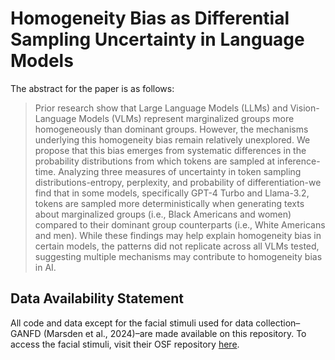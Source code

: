 # Homogeneity Bias as Differential Sampling Uncertainty in Language Models
 
The abstract for the paper is as follows:

> Prior research show that Large Language Models (LLMs) and Vision-Language Models (VLMs) represent marginalized groups more homogeneously than dominant groups. However, the mechanisms underlying this homogeneity bias remain relatively unexplored. We propose that this bias emerges from systematic differences in the probability distributions from which tokens are sampled at inference-time. Analyzing three measures of uncertainty in token sampling distributions-entropy, perplexity, and probability of differentiation-we find that in some models, specifically GPT-4 Turbo and Llama-3.2, tokens are sampled more deterministically when generating texts about marginalized groups (i.e., Black Americans and women) compared to their dominant group counterparts (i.e., White Americans and men). While these findings may help explain homogeneity bias in certain models, the patterns did not replicate across all VLMs tested, suggesting multiple mechanisms may contribute to homogeneity bias in AI.


## Data Availability Statement

All code and data except for the facial stimuli used for data collection–GANFD (Marsden et al., 2024)–are made available on this repository. To access the facial stimuli, visit their OSF repository [here](https://osf.io/7auyw/). 
